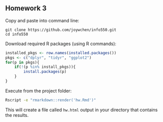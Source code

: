 ## Homework 3

Copy and paste into command line: 

```
git clone https://github.com/joywchen/info550.git
cd info550
```

Download required R packages (using R commands): 

``` r
installed_pkgs <- row.names(installed.packages())
pkgs <- c("dplyr", "tidyr", "ggplot2")
for(p in pkgs){
	if(!(p %in% install_pkgs)){
		install.packages(p)
	}
}
```

Execute from the project folder:

``` bash
Rscript -e "rmarkdown::render('hw.Rmd')"
```

This will create a file called `hw.html` output in your directory that contains the results.
